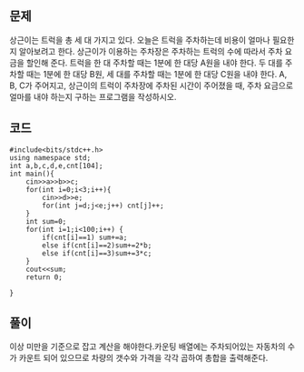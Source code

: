## 문제
상근이는 트럭을 총 세 대 가지고 있다. 오늘은 트럭을 주차하는데 비용이 얼마나 필요한지 알아보려고 한다.
상근이가 이용하는 주차장은 주차하는 트럭의 수에 따라서 주차 요금을 할인해 준다.
트럭을 한 대 주차할 때는 1분에 한 대당 A원을 내야 한다. 두 대를 주차할 때는 1분에 한 대당 B원, 세 대를 주차할 때는 1분에 한 대당 C원을 내야 한다.
A, B, C가 주어지고, 상근이의 트럭이 주차장에 주차된 시간이 주어졌을 때, 주차 요금으로 얼마를 내야 하는지 구하는 프로그램을 작성하시오.

## 코드

```
#include<bits/stdc++.h>
using namespace std;
int a,b,c,d,e,cnt[104];
int main(){
	cin>>a>>b>>c;
	for(int i=0;i<3;i++){
		cin>>d>>e;
		for(int j=d;j<e;j++) cnt[j]++;
	}
	int sum=0;
	for(int i=1;i<100;i++) {
		if(cnt[i]==1) sum+=a;
		else if(cnt[i]==2)sum+=2*b;
		else if(cnt[i]==3)sum+=3*c;
	}
	cout<<sum;
	return 0;
	
}
```

## 풀이
이상 미만을 기준으로 잡고 계산을 해야한다.카운팅 배열에는 주차되어있는 자동차의 수가 카운트 되어 있으므로 차량의 갯수와 가격을 각각 곱하여 총합을 출력해준다.


